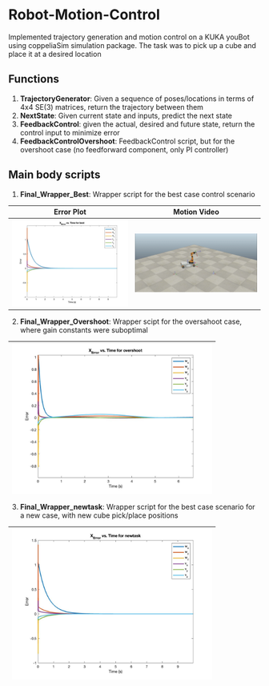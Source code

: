 # Robot-Motion-Control
Implemented trajectory generation and motion control on a KUKA youBot using coppeliaSim simulation package. The task was to pick up a cube and place it at a desired location

## Functions
1. **TrajectoryGenerator**: Given a sequence of poses/locations in terms of 4x4 SE(3) matrices, return the trajectory between them
2. **NextState**: Given current state and inputs, predict the next state
3. **FeedbackControl**: given the actual, desired and future state, return the control input to minimize error
4. **FeedbackControlOvershoot**: FeedbackControl script, but for the overshoot case (no feedforward component, only PI controller)

## Main body scripts
1. **Final_Wrapper_Best**: Wrapper script for the best case control scenario 

| Error Plot                      | Motion Video                 |
|---------------------------------|------------------------------|
| ![best](results/best_crop.jpeg) | ![bestvid](results/best.gif) |

2. **Final_Wrapper_Overshoot**: Wrapper scipt for the oversahoot case, where gain constants were suboptimal

| <a href="url"><img src="https://github.com/ribhattacharya/Robot-Motion-Control/blob/main/results/overshoot_crop.jpeg" align="left" height="300" ></a> |
|-------------------------------------------------------------------------------------------------------------------------------------------------------|


3. **Final_Wrapper_newtask**: Wrapper script for the best case scenario for a new case, with new cube pick/place positions

| <a href="url"><img src="https://github.com/ribhattacharya/Robot-Motion-Control/blob/main/results/newtask_crop.jpeg" align="left" height="300" ></a> |
|-----------------------------------------------------------------------------------------------------------------------------------------------------|
